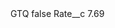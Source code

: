 <?xml version="1.0" encoding="UTF-8"?>
<CustomMetadata xmlns="http://soap.sforce.com/2006/04/metadata" xmlns:xsi="http://www.w3.org/2001/XMLSchema-instance" xmlns:xsd="http://www.w3.org/2001/XMLSchema">
    <label>GTQ</label>
    <protected>false</protected>
    <values>
        <field>Rate__c</field>
        <value xsi:type="xsd:double">7.69</value>
    </values>
</CustomMetadata>
